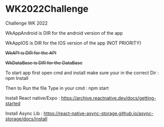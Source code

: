 # WK2022Challenge
Challenge WK 2022

WkAppAndroid is DIR for the android version of the app

WkAppIOS is DIR for the IOS version of the app (NOT PRIORITY)

~~WkAPI is DIR for the API~~ 

~~WkDataBase is DIR for the DataBase~~

To start app first open cmd and install make sure your in the correct Dir : npm Install

Then to Run the file Type in your cmd : npm start

Install React native/Expo : https://archive.reactnative.dev/docs/getting-started

Install Async Lib : https://react-native-async-storage.github.io/async-storage/docs/install
